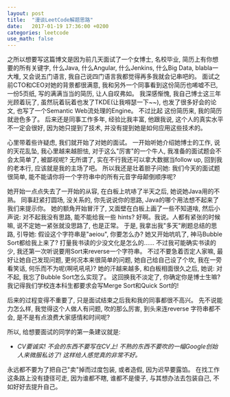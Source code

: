```yaml
---
layout: post
title:  "漫谈LeetCode解题思路"
date:   2017-01-19 17:36:00 +0200
categories: leetcode
use_math: false
---
```


之所以想要写这篇博文是因为前几天面试了一个女博士, 名校毕业, 简历上有你想要的所有关键字, 什么Java, 什么Angular, 什么Jenkins, 什么Big Data, blabla一大堆, 又会说五门语言, 我自己说四门语言我都觉得再多我就会记串吧的。 面试之前CTO和CEO对她的背景都很满意, 
我和另外一个同事看到这份简历也唏嘘不已, 一份5页纸, 写的满满当当的简历, 让人自叹弗如。 我深感惭愧, 我自己博士这三年光顾着玩了, 虽然玩着玩着也发了TKDE(让我嘚瑟一下~~), 也发了很多好会的论文, 也写了一个Semantic Web流处理的Engine。 不过比起
这份简历来, 我的简历就逊色多了。 后来还是同事工作多年, 经验比我丰富, 他跟我说, 这个人的真实水平不一定会很好, 因为她只提到了技术, 并没有提到她是如何应用这些技术的。

心里带着些许疑虑, 我们就开始了对她的面试。 一开始听她介绍她博士的工作, 说的天花乱坠, 我心里越来越胆怯, 对于这么"厉害"的一个牛人, 我准备的面试题会不会太简单了, 被鄙视呢? 无所谓了, 实在不行我还可以拿大数据当follow up, 回到我的老本行, 应该就是我的主场了吧。
所以我还是壮着胆子问她: 我们今天的面试题很简单, 能不能请你将一个字符串中的所有元音字母颠倒顺序呢?

她开始一点点失去了一开始的从容, 在白板上吭哧了半天之后, 她说她Java用的不熟。 同事赶紧打圆场, 没关系的, 你先说说你的思路, Java的哪个用法想不起来了我们来提示你。 她的额角开始冒汗了, 又面壁在白板上画了一些不知道啥, 然后小声说: 对不起我没有思路, 能不能给我一些
hints? 好啊。我说。人都有紧张的时候嘛, 说不定她一紧张就没思路了, 也是正常。 于是, 我拿出我"多天"刷题总结的思路, 引导她: 假设这个字符串是"aeiou", 你要怎么办? 她又开始吭叽了, 神马Bubble Sort都给我上来了? 打量我书读的少没文化是怎么的…… 不过我可能确实书读的少,
我还第一次听说要用Sort来reverse一个字符串。 不过不要急着否定人家嘛, 最好让她自己发现问题, 更何况本来很简单的问题, 她自己给自己设了个坎, 我在一旁看笑话, 何乐而不为呢(啊吼吼吼)? 她的汗越来越多, 和白板相面很久之后, 她说: 对不起, 我忘了Bubble Sort怎么实现了。
这回换我不淡定了, 你确定你是博士生嘛? 我记得我们学校连本科生都要求会写Merge Sort和Quick Sort的! 
 
后来的过程变得不重要了, 只是面试结束之后我和我的同事都很不高兴。 先不说能力怎么样, 我觉得这个人做人有问题, 吹的那么厉害, 到头来连reverse 字符串都不会, 是不是有点浪费大家感情和时间呢?

所以, 给想要面试的同学的第一条建议就是:

* *CV要诚实! 不会的东西不要写在CV上! 不熟的东西不要吹的一幅Google创始人来微服私访了! 这样给人感觉真的非常不好。*

永远都不要为了把自己"卖"掉而过度包装, 或者造假, 因为迟早要露馅。 在找工作这条路上没有捷径可走, 因为谁都不瞎, 谁都不是傻子, 与其想办法去包装自己, 不如好好去提升自己。